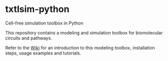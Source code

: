 # txtlsim-python
Cell-free simulation toolbox in Python

This repository contains a modeling and simulation toolbox for
biomolecular circuits and pathways.

Refer to the [Wiki](https://github.com/BuildACell/txtlsim-python/wiki)
for an introduction to this modeling toolbox, installation steps,
usage examples and tutorials.

